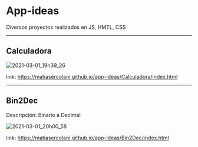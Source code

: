# App-ideas
Diversos proyectos realizados en JS, HMTL, CSS
<hr>
<h2>Calculadora</h2>

![2021-03-01_19h39_26](https://user-images.githubusercontent.com/68963354/109570297-93674a80-7ac8-11eb-8a6d-1de89803b159.png)

link: https://matiasercolani.github.io/app-ideas/Calculadora/index.html

<hr>

<h2>Bin2Dec</h2>

Descripción: Binario a Decimal

![2021-03-01_20h00_58](https://user-images.githubusercontent.com/68963354/109570937-9e6eaa80-7ac9-11eb-9871-d0e46e16af0d.png)

link: https://matiasercolani.github.io/app-ideas/Bin2Dec/index.html
